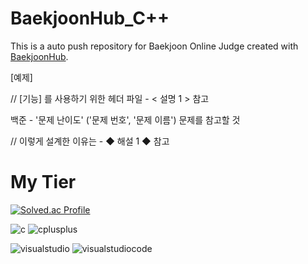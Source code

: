 # BaekjoonHub_C++
This is a auto push repository for Baekjoon Online Judge created with [BaekjoonHub](https://github.com/BaekjoonHub/BaekjoonHub).

[예제]

// [기능] 를 사용하기 위한 헤더 파일 - < 설명 1 > 참고

백준 - '문제 난이도' ('문제 번호', '문제 이름') 문제를 참고할 것

// 이렇게 설계한 이유는 - ◆ 해설 1 ◆ 참고

# My Tier
[![Solved.ac Profile](http://mazassumnida.wtf/api/v2/generate_badge?boj=nink2458)](https://solved.ac/nink2458/)

![c](https://img.shields.io/badge/c-A8B9CC.svg?&style=for-the-badge&logo=c&logoColor=black)
![cplusplus](https://img.shields.io/badge/c++-00599C.svg?&style=for-the-badge&logo=cplusplus&logoColor=white)

![visualstudio](https://img.shields.io/badge/visual%20studio-5C2D91.svg?&style=for-the-badge&logo=visualstudio&logoColor=white)
![visualstudiocode](https://img.shields.io/badge/visual%20studio%20code-007ACC.svg?&style=for-the-badge&logo=visualstudiocode&logoColor=white)

